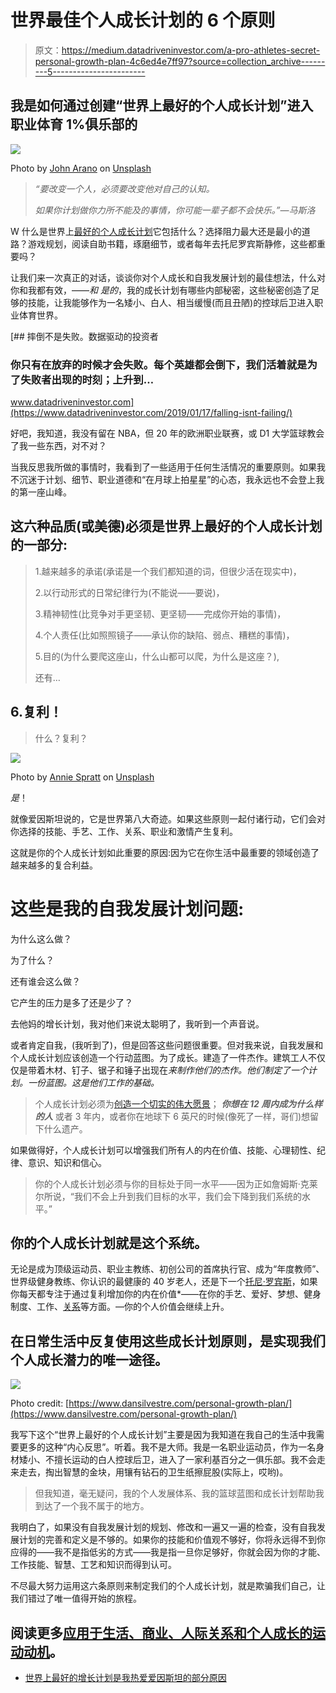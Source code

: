 # 世界最佳个人成长计划的 6 个原则

> 原文：<https://medium.datadriveninvestor.com/a-pro-athletes-secret-personal-growth-plan-4c6ed4e7ff97?source=collection_archive---------5----------------------->

## 我是如何通过创建“世界上最好的个人成长计划”进入职业体育 1%俱乐部的

![](img/97c7d4c437585e8dcb177a9b293b820a.png)

Photo by [John Arano](https://unsplash.com/@johnarano?utm_source=medium&utm_medium=referral) on [Unsplash](https://unsplash.com?utm_source=medium&utm_medium=referral)

> *“要改变一个人，必须要改变他对自己的认知。*
> 
> *如果你计划做你力所不能及的事情，你可能一辈子都不会快乐。”—马斯洛*

W 什么是世界上[最好的个人成长计划](https://blog.mindvalley.com/personal-development-plan/)它包括什么？选择阻力最大还是最小的道路？游戏规划，阅读自助书籍，琢磨细节，或者每年去托尼罗宾斯静修，这些都重要吗？

让我们来一次真正的对话，谈谈你对个人成长和自我发展计划的最佳想法，什么对你和我都有效，——*和* *是的*，我的成长计划有哪些内部秘密，这些秘密创造了足够的技能，让我能够作为一名矮小、白人、相当缓慢(而且丑陋)的控球后卫进入职业体育世界。

[](https://www.datadriveninvestor.com/2019/01/17/falling-isnt-failing/) [## 摔倒不是失败。数据驱动的投资者

### 你只有在放弃的时候才会失败。每个英雄都会倒下，我们活着就是为了失败者出现的时刻；上升到…

www.datadriveninvestor.com](https://www.datadriveninvestor.com/2019/01/17/falling-isnt-failing/) 

好吧，我知道，我没有留在 NBA，但 20 年的欧洲职业联赛，或 D1 大学篮球教会了我一些东西，对不对？

当我反思我所做的事情时，我看到了一些适用于任何生活情况的重要原则。如果我不沉迷于计划、细节、职业道德和“在月球上拍星星”的心态，我永远也不会登上我的第一座山峰。

## 这六种品质(或美德)必须是世界上最好的个人成长计划的一部分:

> 1.越来越多的承诺(承诺是一个我们都知道的词，但很少活在现实中)，
> 
> 2.以行动形式的日常纪律行为(不能说——要说)，
> 
> 3.精神韧性(比竞争对手更坚韧、更坚韧——完成你开始的事情)，
> 
> 4.个人责任(比如照照镜子——承认你的缺陷、弱点、糟糕的事情)，
> 
> 5.目的(为什么要爬这座山，什么山都可以爬，为什么是这座？),
> 
> 还有…

## 6.复利！

> 什么？复利？

![](img/0072f2cc4ab94ca9d7537a5db475fddb.png)

Photo by [Annie Spratt](https://unsplash.com/@anniespratt?utm_source=medium&utm_medium=referral) on [Unsplash](https://unsplash.com?utm_source=medium&utm_medium=referral)

*是*！

就像爱因斯坦说的，它是世界第八大奇迹。如果这些原则一起付诸行动，它们会对你选择的技能、手艺、工作、关系、职业和激情产生复利。

这就是你的个人成长计划如此重要的原因:因为它在你生活中最重要的领域创造了越来越多的复合利益。

# 这些是我的自我发展计划问题:

为什么这么做？

为了什么？

还有谁会这么做？

它产生的压力是多了还是少了？

去他妈的增长计划，我对他们来说太聪明了，我听到一个声音说。

或者肯定自我，(我听到了)，但是回答这些问题很重要。但对我来说，自我发展和个人成长计划应该创造一个行动蓝图。为了成长。建造了一件杰作。建筑工人不仅仅是带着木材、钉子、锯子和锤子出现在*来制作他们的杰作。他们制定了一个计划。一份蓝图。这是他们工作的基础。*

> 个人成长计划必须为[创造一个切实的伟大愿景](https://medium.com/datadriveninvestor/are-you-losing-your-greatness-5163de3d282)； ***你想在 12 周内成为什么样的人*** 或者 3 年内，或者你在地球下 6 英尺的时候(像死了一样，哥们)想留下什么遗产。

如果做得好，个人成长计划可以增强我们所有人的内在价值、技能、心理韧性、纪律、意识、知识和信心。

> 你的个人成长计划必须与你的目标处于同一水平——因为正如詹姆斯·克莱尔所说，“我们不会上升到我们目标的水平，我们会下降到我们系统的水平。”

## 你的个人成长计划就是这个系统。

无论是成为顶级运动员、职业主教练、初创公司的首席执行官、成为“年度教师”、世界级健身教练、你认识的最健康的 40 岁老人，还是下一个[托尼·罗宾斯](https://www.tonyrobbins.com/productivity-performance/how-to-create-personal-growth-plan/)，如果你每天都专注于通过复利增加你的内在价值*——在你的手艺、爱好、梦想、健身制度、工作、[关系](https://medium.com/@Trevor_Huffman/5-ways-to-find-and-keep-relationships-thriving-with-a-growth-mindset-14c7dfc2117a)等方面。—你的个人价值会继续上升。

## 在日常生活中反复使用这些成长计划原则，是实现我们个人成长潜力的唯一途径。

![](img/df5dad0d99a2bcb41b6f7b60c3bd81a7.png)

Photo credit: [https://www.dansilvestre.com/personal-growth-plan/](https://www.dansilvestre.com/personal-growth-plan/)

我写下这个“世界上最好的个人成长计划”主要是因为我知道在我自己的生活中我需要更多的这种“内心反思”。听着。我不是大师。我是一名职业运动员，作为一名身材矮小、不擅长运动的白人控球后卫，进入了一家利基百分之一俱乐部。我不会走来走去，掏出智慧的金块，用镶有钻石的卫生纸擦屁股(实际上，哎哟)。

> 但我知道，毫无疑问，我的个人发展体系、我的篮球蓝图和成长计划帮助我到达了一个我不属于的地方。

我明白了，如果没有自我发展计划的规划、修改和一遍又一遍的检查，没有自我发展计划的完善和定义是不够的。如果你的技能和价值观不够好，你将永远得不到你应得的——我不是指低劣的方式——我是指一旦你足够好，你就会因为你的才能、工作技能、智慧、工艺和知识而得到认可。

不尽最大努力运用这六条原则来制定我们的个人成长计划，就是欺骗我们自己，让我们错过了唯一值得开始的旅程。

## 阅读更多[应用于生活、商业、人际关系和个人成长的运动动机](http://www.medium.com/@trevor_huffman)。

*   [世界上最好的增长计划是我热爱爱因斯坦的部分原因](https://einvestingforbeginners.com/compounding-interest/)